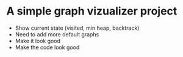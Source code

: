 # A simple graph vizualizer project

- Show current state (visited, min heap, backtrack)
- Need to add more default graphs
- Make it look good
- Make the code look good